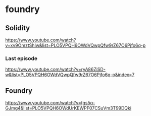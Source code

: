 # foundry


## Solidity
https://www.youtube.com/watch?v=xv9OmztShIw&list=PLO5VPQH6OWdVQwpQfw9rZ67O6Pjfo6q-p

### Last episode
https://www.youtube.com/watch?v=ryA86ZiSD-w&list=PLO5VPQH6OWdVQwpQfw9rZ67O6Pjfo6q-p&index=7

## Foundry
https://www.youtube.com/watch?v=tgs5q-GJmg4&list=PLO5VPQH6OWdUrKEWPF07CSuVm3T99DQki
